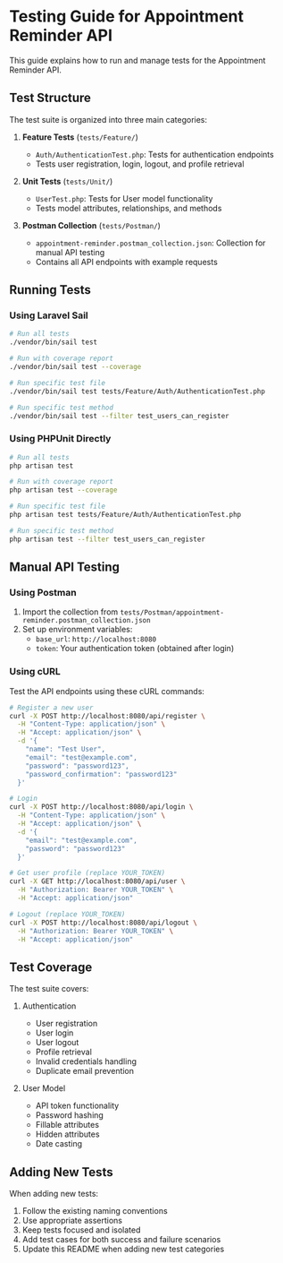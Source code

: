 # Testing Guide for Appointment Reminder API

This guide explains how to run and manage tests for the Appointment Reminder API.

## Test Structure

The test suite is organized into three main categories:

1. **Feature Tests** (`tests/Feature/`)
   - `Auth/AuthenticationTest.php`: Tests for authentication endpoints
   - Tests user registration, login, logout, and profile retrieval

2. **Unit Tests** (`tests/Unit/`)
   - `UserTest.php`: Tests for User model functionality
   - Tests model attributes, relationships, and methods

3. **Postman Collection** (`tests/Postman/`)
   - `appointment-reminder.postman_collection.json`: Collection for manual API testing
   - Contains all API endpoints with example requests

## Running Tests

### Using Laravel Sail

```bash
# Run all tests
./vendor/bin/sail test

# Run with coverage report
./vendor/bin/sail test --coverage

# Run specific test file
./vendor/bin/sail test tests/Feature/Auth/AuthenticationTest.php

# Run specific test method
./vendor/bin/sail test --filter test_users_can_register
```

### Using PHPUnit Directly

```bash
# Run all tests
php artisan test

# Run with coverage report
php artisan test --coverage

# Run specific test file
php artisan test tests/Feature/Auth/AuthenticationTest.php

# Run specific test method
php artisan test --filter test_users_can_register
```

## Manual API Testing

### Using Postman

1. Import the collection from `tests/Postman/appointment-reminder.postman_collection.json`
2. Set up environment variables:
   - `base_url`: `http://localhost:8080`
   - `token`: Your authentication token (obtained after login)

### Using cURL

Test the API endpoints using these cURL commands:

```bash
# Register a new user
curl -X POST http://localhost:8080/api/register \
  -H "Content-Type: application/json" \
  -H "Accept: application/json" \
  -d '{
    "name": "Test User",
    "email": "test@example.com",
    "password": "password123",
    "password_confirmation": "password123"
  }'

# Login
curl -X POST http://localhost:8080/api/login \
  -H "Content-Type: application/json" \
  -H "Accept: application/json" \
  -d '{
    "email": "test@example.com",
    "password": "password123"
  }'

# Get user profile (replace YOUR_TOKEN)
curl -X GET http://localhost:8080/api/user \
  -H "Authorization: Bearer YOUR_TOKEN" \
  -H "Accept: application/json"

# Logout (replace YOUR_TOKEN)
curl -X POST http://localhost:8080/api/logout \
  -H "Authorization: Bearer YOUR_TOKEN" \
  -H "Accept: application/json"
```

## Test Coverage

The test suite covers:

1. Authentication
   - User registration
   - User login
   - User logout
   - Profile retrieval
   - Invalid credentials handling
   - Duplicate email prevention

2. User Model
   - API token functionality
   - Password hashing
   - Fillable attributes
   - Hidden attributes
   - Date casting

## Adding New Tests

When adding new tests:

1. Follow the existing naming conventions
2. Use appropriate assertions
3. Keep tests focused and isolated
4. Add test cases for both success and failure scenarios
5. Update this README when adding new test categories 